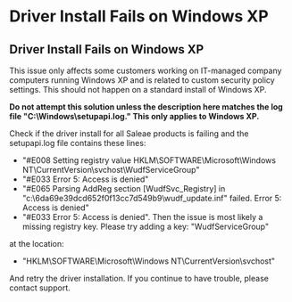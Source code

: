 # Driver Install Fails on Windows XP

## Driver Install Fails on Windows XP

This issue only affects some customers working on IT-managed company computers running Windows XP and is related to custom security policy settings. This should not happen on a standard install of Windows XP.

**Do not attempt this solution unless the description here matches the log file "C:\Windows\setupapi.log." This only applies to Windows XP.**

Check if the driver install for all Saleae products is failing and the setupapi.log file contains these lines:

* "\#E008 Setting registry value HKLM\SOFTWARE\Microsoft\Windows NT\CurrentVersion\svchost\WudfServiceGroup"
* "\#E033 Error 5: Access is denied"
* "\#E065 Parsing AddReg section \[WudfSvc\_Registry\] in "c:\6da69e39dcd652f0f13cc7d549b9\wudf\_update.inf" failed. Error 5: Access is denied"
* "\#E033 Error 5: Access is denied". Then the issue is most likely a missing registry key. Please try adding a key: "WudfServiceGroup"

at the location:

* "HKLM\SOFTWARE\Microsoft\Windows NT\CurrentVersion\svchost\"

And retry the driver installation. If you continue to have trouble, please contact support.

